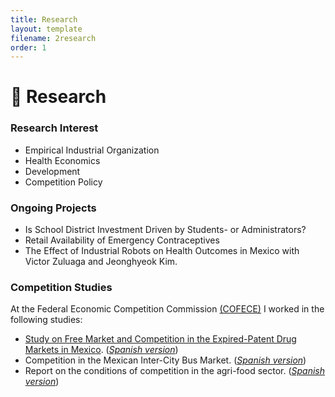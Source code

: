 ```yaml
---
title: Research
layout: template
filename: 2research
order: 1
--- 
```


# :mag_right: Research

### Research Interest
- Empirical Industrial Organization
- Health Economics
- Development
- Competition Policy


### Ongoing Projects
- Is School District Investment Driven by Students- or Administrators?
- Retail Availability of Emergency Contraceptives
- The Effect of Industrial Robots on Health Outcomes in Mexico with Victor Zuluaga and Jeonghyeok Kim.

### Competition Studies
At the Federal Economic Competition Commission [(COFECE)](https://www.cofece.mx/?lang=en) I worked in the following studies: 

- [Study  on  Free  Market  and  Competition  in  the Expired-Patent Drug Markets in Mexico](https://www.cofece.mx/study-on-free-market-and-competition-in-the-expired-patent-drug-markets-in-mexico-cofece-in-2017/). ([*Spanish version*](https://www.cofece.mx/estudio-sobre-medicamentos-con-patente-vencida-cofece-2017/))
- Competition in the Mexican Inter-City Bus Market. ([*Spanish version*](https://www.cofece.mx/estudios-economicos-estudio-de-competencia-en-el-autotransporte-federal-de-pasajeros/))
- Report on the conditions of competition in the agri-food sector. ([*Spanish version*](https://www.cofece.mx/reporte-sobre-las-condiciones-de-competencia-en-el-sector-agroalimentario-2/)) 
